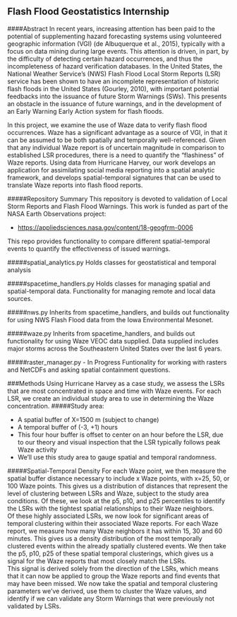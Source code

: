 ## Flash Flood Geostatistics Internship

####Abstract
In recent years, increasing attention has been paid to the potential of supplementing hazard forecasting systems using volunteered geographic information (VGI) (de Albuquerque et al., 2015), typically with a focus on data mining during large events.  This attention is driven, in part, by the difficulty of detecting certain hazard occurrences, and thus the incompleteness of hazard verification databases.  In the United States, the National Weather Service’s (NWS) Flash Flood Local Storm Reports (LSR) service has been shown to have an incomplete representation of historic flash floods in the United States (Gourley, 2010), with important potential feedbacks into the issuance of future Storm Warnings (SWs). This presents an obstacle in the issuance of future warnings, and in the development of an Early Warning Early Action system for flash floods.  

In this project, we examine the use of Waze data to verify flash flood occurrences.  Waze has a significant advantage as a source of VGI, in that it can be assumed to be both spatially and temporally well-referenced.  Given that any individual Waze report is of uncertain magnitude in comparison to established LSR procedures, there is a need to quantify the “flashiness” of Waze reports.  Using data from Hurricane Harvey, our work develops an application for assimilating social media reporting into a spatial analytic framework, and develops spatial-temporal signatures that can be used to translate Waze reports into flash flood reports. 

#####Repository Summary
This repository is devoted to validation of Local Storm Reports and Flash Flood Warnings.  This work is funded as part of the NASA Earth Observations project:
- https://appliedsciences.nasa.gov/content/18-geogfrm-0006

This repo provides functionality to compare different spatial-temporal events to quantify the effectiveness of issued warnings.

#####spatial_analytics.py
Holds classes for geostatistical and temporal analysis

#####spacetime_handlers.py
Holds classes for managing spatial and spatial-temporal data.
Functionality for managing remote and local data sources.

#####nws.py
Inherits from spacetime_handlers, and builds out functionality for using NWS Flash Flood data from the Iowa Environmental Mesonet.

#####waze.py
Inherits from spacetime_handlers, and builds out functionality for using Waze VEOC data supplied.
Data supplied includes major storms across the Southeastern United States over the last 6 years.

#####raster_manager.py - In Progress
Funtionality for working with rasters and NetCDFs and asking spatial containment questions.

###Methods
Using Hurricane Harvey as a case study, we assess the LSRs that are most concentrated in space and time with Waze events.  For each LSR, we create an individual study area to use in determining the Waze concentration. 
#####Study area: 
- A spatial buffer of X=1500 m (subject to change)
- A temporal buffer of (-3, +1) hours 
- This four hour buffer is offset to center on an hour before the LSR, due to our theory and visual inspection that the LSR typically follows peak Waze activity
- We’ll use this study area to gauge spatial and temporal randomness.  

#####Spatial-Temporal Density
For each Waze point, we then measure the spatial buffer distance necessary to include x Waze points, with x=25, 50, or 100 Waze points.  This gives us a distribution of distances that represent the level of clustering between LSRs and Waze, subject to the study area conditions.  Of these, we look at the p5, p10, and p25 percentiles to identify the LSRs with the tightest spatial relationships to their Waze neighbors.  
Of these highly associated LSRs, we now look for significant areas of temporal clustering within their associated Waze reports.  For each Waze report, we measure how many Waze neighbors it has within 15, 30 and 60 minutes.  This gives us a density distribution of the most temporally clustered events within the already spatially clustered events.  We then take the p5, p10, p25 of these spatial temporal clusterings, which gives us a signal for the Waze reports that most closely match the LSRs.  
This signal is derived solely from the direction of the LSRs, which means that it can now be applied to group the Waze reports and find events that may have been missed.  We now take the spatial and temporal clustering parameters we’ve derived, use them to cluster the Waze values, and identify if we can validate any Storm Warnings that were previously not validated by LSRs.
